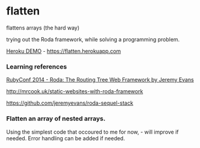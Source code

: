 # flatten
flattens arrays (the hard way)

trying out the Roda framework, while solving a programming problem.

[Heroku DEMO](https://flatten.herokuapp.com/) - https://flatten.herokuapp.com

### Learning references

[RubyConf 2014 - Roda: The Routing Tree Web Framework by Jeremy Evans](https://www.youtube.com/watch?v=W8zglFFFRMM)

http://mrcook.uk/static-websites-with-roda-framework

https://github.com/jeremyevans/roda-sequel-stack

### Flatten an array of nested arrays.

Using the simplest code that occoured to me for now, - will improve if needed.
Error handling can be added if needed.
